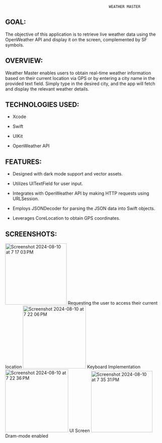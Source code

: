                                                   WEATHER MASTER
GOAL:
---
The objective of this application is to retrieve live weather data using the OpenWeather API and display it on the screen, complemented by SF symbols.

OVERVIEW:
---
Weather Master enables users to obtain real-time weather information based on their current location via GPS or by entering a city name in the provided text field. Simply type in the desired city, and the app will fetch and display the relevant weather details.

TECHNOLOGIES USED:
---
* Xcode

* Swift

* UIKit

* OpenWeather API

FEATURES:
---
* Designed with dark mode support and vector assets.
  
* Utilizes UITextField for user input.
  
* Integrates with OpenWeather API by making HTTP requests using URLSession.
  
* Employs JSONDecoder for parsing the JSON data into Swift objects.
  
* Leverages CoreLocation to obtain GPS coordinates.

SCREENSHOTS:
---
<img width="195" alt="Screenshot 2024-08-10 at 7 17 03 PM" src="https://github.com/user-attachments/assets/55fe6226-94be-4182-82eb-7928f71fe3a1">
Requesting the user to access their current location

<img width="200" alt="Screenshot 2024-08-10 at 7 22 06 PM" src="https://github.com/user-attachments/assets/0380ada5-6c31-47b8-a557-3b6d76894395">
Keyboard Implementation

<img width="200" alt="Screenshot 2024-08-10 at 7 22 36 PM" src="https://github.com/user-attachments/assets/6fb8b1bb-61f3-4122-8397-67fcfa3c1a18">
UI Screen

<img width="195" alt="Screenshot 2024-08-10 at 7 35 31 PM" src="https://github.com/user-attachments/assets/10c19789-97a8-422d-93cf-b68787272c70">
Dram-mode enabled




